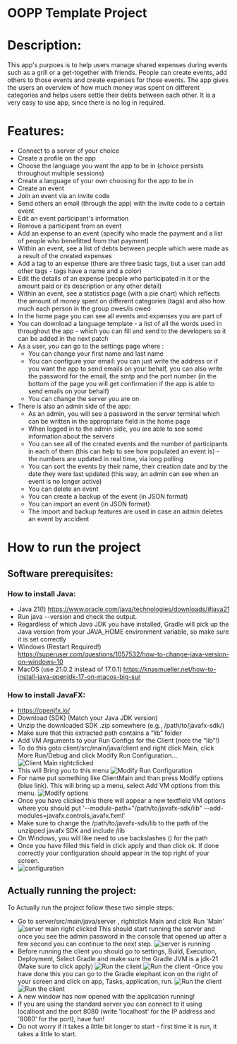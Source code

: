 # OOPP Template Project

# Description:
This app's purpoes is to help users manage shared expenses during events such as a grill or a get-together with friends. People can create events, add others to those events and create expenses for those events. The app gives the users an overview of how much money was spent on different categories and helps users settle their debts between each other. It is a very easy to use app, since there is no log in required.

# Features:
- Connect to a server of your choice
- Create a profile on the app 
- Choose the language you want the app to be in (choice persists throughout multiple sessions)
- Create a language of your own choosing for the app to be in
- Create an event
- Join an event via an invite code
- Send others an email (through the app) with the invite code to a certain event
- Edit an event participant's information
- Remove a participant from an event
- Add an expense to an event (specify who made the payment and a list of people who benefitted from that payment)
- Within an event, see a list of debts between people which were made as a result of the created expenses
- Add a tag to an expense (there are three basic tags, but a user can add other tags - tags have a name and a color)
- Edit the details of an expense (people who participated in it or the amount paid or its description or any other detail)
- Within an event, see a statistics page (with a pie chart) which reflects the amount of money spent on different categories (tags) and also how much each person in the group owes/is owed
- In the home page you can see all events and expenses you are part of
- You can download a language template - a list of all the words used in throughout the app - which you can fill and send to the developers so it can be added in the next patch
- As a user, you can go to the settings page where :
  - You can change your first name and last name
  - You can configure your email: you can just write the address or if you want the app to send emails on your behalf, you can also write the password for the email, the smtp and the port number (in the bottom of the page you will get confirmation if the app is able to send emails on your behalf)
  - You can change the server you are on
- There is also an admin side of the app:
  - As an admin, you will see a password in the server terminal which can be written in the appropriate field in the home page
  - When logged in to the admin side, you are able to see some information about the servers
  - You can see all of the created events and the number of participants in each of them (this can help to see how populated an event is) - the numbers are updated in real time, via long polling
  - You can sort the events by their name, their creation date and by the date they were last updated (this way, an admin can see when an event is no longer active)
  - You can delete an event 
  - You can create a backup of the event (in JSON format)
  - You can import an event (in JSON format)
  - The import and backup features are used in case an admin deletes an event by accident


# How to run the project
## Software prerequisites:
### How to install Java:
- Java 21(!) https://www.oracle.com/java/technologies/downloads/#java21
- Run java --version and check the output.
- Regardless of which Java JDK you have installed, Gradle will pick up the Java version
from your JAVA_HOME environment variable, so make sure it is set correctly
- Windows (Restart Required!)
https://superuser.com/questions/1057532/how-to-change-java-version-on-windows-10
- MacOS (use 21.0.2 instead of 17.0.1)
https://knasmueller.net/how-to-install-java-openjdk-17-on-macos-big-sur
### How to install JavaFX:
- https://openjfx.io/
- Download (SDK) (Match your Java JDK version)
- Unzip the downloaded SDK .zip somewhere (e.g., /path/to/javafx-sdk/)
- Make sure that this extracted path contains a “lib” folder
- Add VM Arguments to your Run Configs for the Client (note the “lib”!)
- To do this goto client/src/main/java/client and right click Main, click More Run/Debug and click Modify Run Configuration...
![Client Main rightclicked](images/clientMainRightclicked.png)
- This will Bring you to this menu
![Modify Run Configuration](images/ModifyRunConfiguration.png)
- For name put something like ClientMain and than press Modify options (blue link).
This will bring up a menu, select Add VM options from this menu.
![Modify options](images/ModifyOptions.png)
- Once you have clicked this there will appear a new textfield VM options where you should put '--module-path="/path/to/javafx-sdk/lib" --add-modules=javafx.controls,javafx.fxml' 
- Make sure to change the /path/to/javafx-sdk/lib to the path of the unzipped javafx SDK and include /lib
- On Windows, you will like need to use backslashes (\) for the path
- Once you have filled this field in click apply and than click ok. If done correctly your configuration should appear in the top right of your screen.
- ![configuration](images/configuration.png)

## Actually running the project: 

To Actually run the project follow these two simple steps:
- Go to server/src/main/java/server , rightclick Main and click Run 'Main'
![server main right clicked](images/serverMainRightclicked.png)
This should start running the server and once you see the admin password in the console that opened up after a few second you can continue to the next step.
![server is running](images/serverRunning.png)
- Before running the client you should go to settings, Build, Execution, Deployment, Select Gradle and make sure the Gradle JVM is a jdk-21 (Make sure to click apply)
![Run the client](images/settings.png)
![Run the client](images/gradle21.png)
-Once you have done this you can go to the Gradle elephant icon on the right of your screen and click on app, Tasks, application, run.
![Run the client](images/gradleIcon.png)
![Run the client](images/gradleClientRun.png)
- A new window has now opened with the application running!
- If you are using the standard server you can connect to it using localhost and the port 8080 (write 'localhost' for the IP address and '8080' for the port), have fun!
- Do not worry if it takes a little bit longer to start - first time it is run, it takes a little to start.
